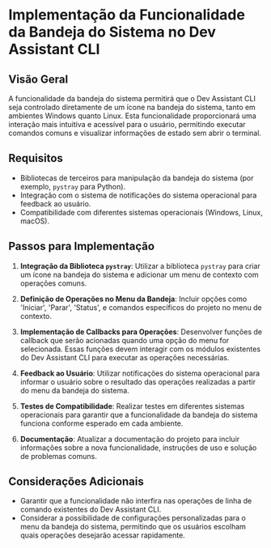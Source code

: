 # Implementação da Funcionalidade da Bandeja do Sistema no Dev Assistant CLI

## Visão Geral
A funcionalidade da bandeja do sistema permitirá que o Dev Assistant CLI seja controlado diretamente de um ícone na bandeja do sistema, tanto em ambientes Windows quanto Linux. Esta funcionalidade proporcionará uma interação mais intuitiva e acessível para o usuário, permitindo executar comandos comuns e visualizar informações de estado sem abrir o terminal.

## Requisitos
- Bibliotecas de terceiros para manipulação da bandeja do sistema (por exemplo, `pystray` para Python).
- Integração com o sistema de notificações do sistema operacional para feedback ao usuário.
- Compatibilidade com diferentes sistemas operacionais (Windows, Linux, macOS).

## Passos para Implementação
1. **Integração da Biblioteca `pystray`**: Utilizar a biblioteca `pystray` para criar um ícone na bandeja do sistema e adicionar um menu de contexto com operações comuns.

2. **Definição de Operações no Menu da Bandeja**: Incluir opções como 'Iniciar', 'Parar', 'Status', e comandos específicos do projeto no menu de contexto.

3. **Implementação de Callbacks para Operações**: Desenvolver funções de callback que serão acionadas quando uma opção do menu for selecionada. Essas funções devem interagir com os módulos existentes do Dev Assistant CLI para executar as operações necessárias.

4. **Feedback ao Usuário**: Utilizar notificações do sistema operacional para informar o usuário sobre o resultado das operações realizadas a partir do menu da bandeja do sistema.

5. **Testes de Compatibilidade**: Realizar testes em diferentes sistemas operacionais para garantir que a funcionalidade da bandeja do sistema funciona conforme esperado em cada ambiente.

6. **Documentação**: Atualizar a documentação do projeto para incluir informações sobre a nova funcionalidade, instruções de uso e solução de problemas comuns.

## Considerações Adicionais
- Garantir que a funcionalidade não interfira nas operações de linha de comando existentes do Dev Assistant CLI.
- Considerar a possibilidade de configurações personalizadas para o menu da bandeja do sistema, permitindo que os usuários escolham quais operações desejarão acessar rapidamente.